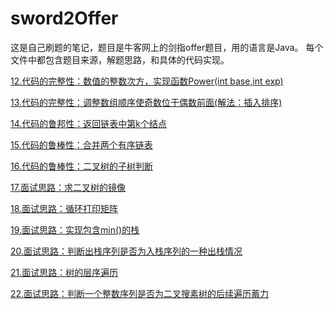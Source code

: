 # sword2Offer
这是自己刷题的笔记，题目是牛客网上的剑指offer题目，用的语言是Java。
每个文件中都包含题目来源，解题思路，和具体的代码实现。

[12.代码的完整性：数值的整数次方，实现函数Power(int base,int exp)](https://github.com/JessonKang/sword2Offer/blob/master/Power.java)

[13.代码的完整性：调整数组顺序使奇数位于偶数前面(解法：插入排序)](https://github.com/JessonKang/sword2Offer/blob/master/reOrderArray.java)

[14.代码的鲁邦性：返回链表中第k个结点](https://github.com/JessonKang/sword2Offer/blob/master/FindKthToTail.java)

[15.代码的鲁棒性：合并两个有序链表](https://github.com/JessonKang/sword2Offer/blob/master/MergeList.java)

[16.代码的鲁棒性：二叉树的子树判断](https://github.com/JessonKang/sword2Offer/blob/master/HasSubtree.java)

[17.面试思路：求二叉树的镜像](https://github.com/JessonKang/sword2Offer/commit/d55a28c47d920e839f5044e29ebe58408ea3a077)

[18.面试思路：循环打印矩阵](https://github.com/JessonKang/sword2Offer/blob/master/PrintMatrix.java)

[19.面试思路：实现包含min()的栈](https://github.com/JessonKang/sword2Offer/commit/277d89d2105ee59ab9e28d83ed20dad809cf2a21)

[20.面试思路：判断出栈序列是否为入栈序列的一种出栈情况](https://github.com/JessonKang/sword2Offer/blob/master/StackPushAndPop.java)

[21.面试思路：树的层序遍历](https://github.com/JessonKang/sword2Offer/blob/master/PrintFromTopToBottom.java)

[22.面试思路：判断一个整数序列是否为二叉搜素树的后续遍历蓄力](https://github.com/JessonKang/sword2Offer/blob/master/VerifySequenceOfBST.java)
